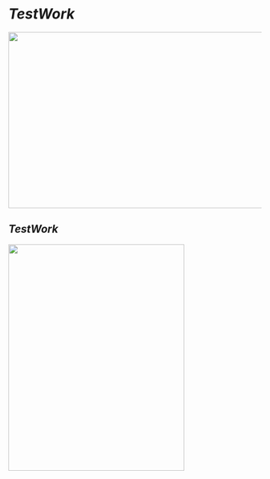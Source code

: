 # ***TestWork***
<img src = "https://media.giphy.com/media/j0wF2KnYFmHgYZfa8t/giphy.gif" width = "650px" height = "350px">

## ***TestWork***
<img src = "https://media.giphy.com/media/ZFFLHl3mCvZ5JkAFb3/giphy.gif" width = "350px" height = "450px">

